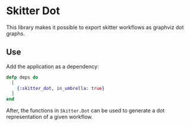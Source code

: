 # Skitter Dot

This library makes it possible to export skitter workflows as graphviz dot
graphs.

## Use

Add the application as a dependency:

```elixir
defp deps do
  [
    {:skitter_dot, in_umbrella: true}
  ]
end
```

After, the functions in `Skitter.Dot` can be used to generate a dot
representation of a given workflow.
